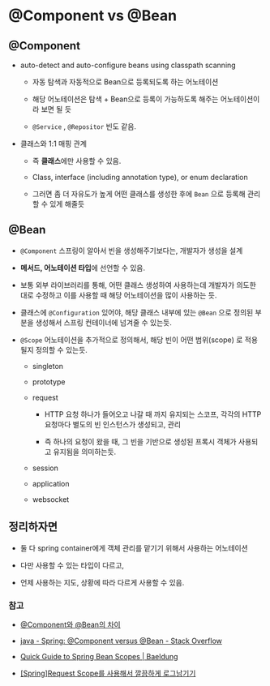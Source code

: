 # @Component vs @Bean

## @Component

- auto-detect and auto-configure beans using classpath scanning
  
  - 자동 탐색과 자동적으로 Bean으로 등록되도록 하는 어노테이션
  
  - 해당 어노테이션은 탐색 + Bean으로 등록이 가능하도록 해주는 어노테이션이라 보면 될 듯
  
  - `@Service` , `@Repositor` 빈도 같음.

- 클래스와 1:1 매핑 관계
  
  - 즉 **클래스**에만 사용할 수 있음.
  
  - Class, interface (including annotation type), or enum declaration
  
  - 그러면 좀 더 자유도가 높게 어떤 클래스를 생성한 후에 `Bean` 으로 등록해 관리할 수 있게 해줄듯

## @Bean

- `@Component` 스프링이 알아서 빈을 생성해주기보다는, 개발자가 생성을 설계

- **메서드, 어노테이션 타입**에 선언할 수 있음.

- 보통 외부 라이브러리를 통해, 어떤 클래스 생성하여 사용하는데 개발자가 의도한 대로 수정하고 이를 사용할 때 해당 어노테이션을 많이 사용하는 듯.

- 클래스에 `@Configuration` 있어야, 해당 클래스 내부에 있는 `@Bean` 으로 정의된 부분을 생성해서 스프링 컨테이너에 넘겨줄 수 있는듯.

- `@Scope` 어노테이션을 추가적으로 정의해서, 해당 빈이 어떤 범위(scope) 로 적용될지 정의할 수 있는듯.
  
  - singleton
  
  - prototype
  
  - request

    - HTTP 요청 하나가 들어오고 나갈 때 까지 유지되는 스코프, 각각의 HTTP 요청마다 별도의 빈 인스턴스가 생성되고, 관리  

    - 즉 하나의 요청이 왔을 때, 그 빈을 기반으로 생성된 프록시 객체가 사용되고 유지됨을 의미하는듯.
  
  - session
  
  - application
  
  - websocket

## 정리하자면

- 둘 다 spring container에게 객체 관리를 맡기기 위해서 사용하는 어노테이션

- 다만 사용할 수 있는 타입이 다르고,

- 언제 사용하는 지도, 상황에 따라 다르게 사용할 수 있음.

### 참고

- [@Component와 @Bean의 차이](https://goodgid.github.io/Spring-Component-vs-Bean/)

- [java - Spring: @Component versus @Bean - Stack Overflow](https://stackoverflow.com/questions/10604298/spring-component-versus-bean)

- [Quick Guide to Spring Bean Scopes | Baeldung](https://www.baeldung.com/spring-bean-scopes)

- [[Spring]Request Scope를 사용해서 깔끔하게 로그남기기](https://chung-develop.tistory.com/64)
